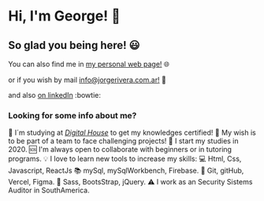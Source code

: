 # Hi, I'm George! :wave:
## So glad you being here!  :smiley:


You can also find me in [my personal web page!](https://www.jorgerivera.com.ar) :globe_with_meridians:

or if you wish by mail [info@jorgerivera.com.ar!](mailto:info@jorgerivera.com.ar) :email:

and also [on linkedIn](https://www.linkedin.com/in/jorge-rivera-frontend/) :bowtie:


### Looking for some info about me?

:muscle: I´m studying at *[Digital House](https://www.digitalhouse.com/ar/productos/programacion/certified-tech-developer)* to get my knowledges certified! 
:confetti_ball: My wish is to be part of a team to face challenging projects!
:baby: I start my studies in 2020. 
:sos: I'm always open to collaborate with beginners or in tutoring programs.
:bulb: I love to learn new tools to increase my skills: 
:computer: Html, Css, Javascript, ReactJs
:books: mySql, mySqlWorkbench, Firebase.
:wrench: Git, gitHub, Vercel, Figma.
:art: Sass, BootsStrap, jQuery.
:warning: I work as an Security Sistems Auditor in SouthAmerica.


